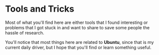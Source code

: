 # Tools and Tricks

Most of what you'll find here are either tools that I found interesting or problems that I got stuck in and want to share to save some people the hassle of research.

You'll notice that most things here are related to **Ubuntu**, since that is my current daily driver, but I hope that you'll find or learn something useful.
